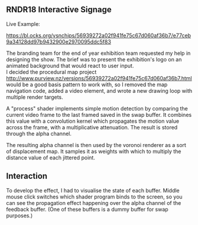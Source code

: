 ## RNDR18 Interactive Signage 

Live Example:

https://bl.ocks.org/vsnchips/56939272a02f941fe75c67d060af36b7/e77ceb9a34128dd97b9432900e2970095ddc5f83

The branding team for the end of year exhibition team requested my help in designing the show.
The brief was to present the exhibition's logo on an animated background that would react to user input.\
      I decided the procedural map project http://www.purview.nz/versions/56939272a02f941fe75c67d060af36b7.html would be a good basis pattern to work with, so I removed the map navigation code, added a video element, and wrote a new drawing loop with multiple render targets.

A "process" shader implements simple motion detection by comparing the current video frame to the last framed
saved in the swap buffer.
It combines this value with a convolution kernel which propagates the motion value across the frame, with a multiplicative attenuation.
The result is stored through the alpha channel.

The resulting alpha channel is then used by the voronoi renderer as a sort of displacement map. It samples it as weights with which to
multiply the distance value of each jittered point.

## Interaction

To develop the effect, I had to visualise the state of each buffer.
Middle mouse click switches which shader program binds to the screen, so you can see the propagation effect
happening over the alpha channel of the feedback buffer. (One of these buffers is a dummy buffer for swap purposes.)
